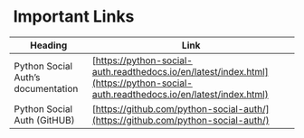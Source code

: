 #  Important Links

| Heading                                | Link                                                                |
|----------------------------------------|---------------------------------------------------------------------|
| Python Social Auth’s documentation | [https://python-social-auth.readthedocs.io/en/latest/index.html](https://python-social-auth.readthedocs.io/en/latest/index.html) |
| Python Social Auth (GitHUB) | [https://github.com/python-social-auth/](https://github.com/python-social-auth/)
